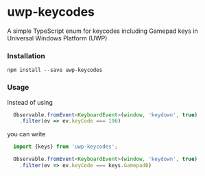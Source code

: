 # uwp-keycodes

A simple TypeScript enum for keycodes including Gamepad keys in Universal Windows Platform (UWP)

### Installation

```
npm install --save uwp-keycodes
```

### Usage

Instead of using
```ts
  Observable.fromEvent<KeyboardEvent>(window, 'keydown', true)
    .filter(ev => ev.keyCode === 196)
```

you can write

```ts
  import {keys} from 'uwp-keycodes';

  Observable.fromEvent<KeyboardEvent>(window, 'keydown', true)
    .filter(ev => ev.keyCode === keys.GamepadB)
```
